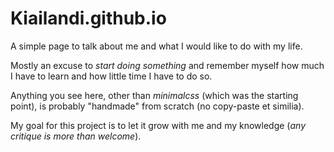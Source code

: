 # Kiailandi.github.io

A simple page to talk about me and what I would like to do with my life.

Mostly an excuse to *start doing something* and remember myself how much I have to learn and how little time I have to do so.

Anything you see here, other than *minimalcss* (which was the starting point), is probably "handmade" from scratch (no copy-paste et similia).

My goal for this project is to let it grow with me and my knowledge (*any critique is more than welcome*).
